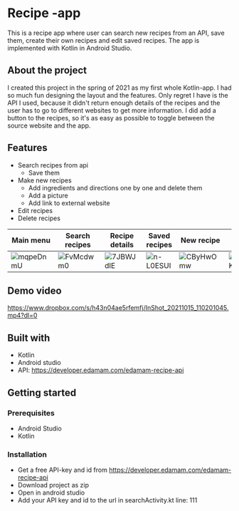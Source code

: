 # Recipe -app

This is a recipe app where user can search new recipes from an API, save them, create their own recipes and edit saved recipes.
The app is implemented with Kotlin in Android Studio.

## About the project

I created this project in the spring of 2021 as my first whole Kotlin-app. I had so much fun designing the layout and the features.
Only regret I have is the API I used, because it didn't return enough details of the recipes and the user has to go to different websites to get more information.
I did add a button to the recipes, so it's as easy as possible to toggle between the source website and the app.

## Features

- Search recipes from api
    - Save them
- Make new recipes
    - Add ingredients and directions one by one and delete them
    - Add a picture
    - Add link to external website
- Edit recipes
- Delete recipes

| Main menu | Search recipes | Recipe details | Saved recipes  | New recipe | Edit recipe |
|------------|-------------|-------------|------------|-------------|-------------|
| ![mqpeDnmU](https://user-images.githubusercontent.com/60136781/137463022-cdd26af9-f06a-4d91-b3a0-16aef93ead9b.jpeg) | ![FvMcdwm0](https://user-images.githubusercontent.com/60136781/137463019-03c7a057-00d2-4c53-8ed3-d233a6eca91b.jpeg) | ![7JBWJdIE](https://user-images.githubusercontent.com/60136781/137463015-a421a212-69b8-482c-89e3-419fd3c55013.jpeg) | ![n-L0ESUI](https://user-images.githubusercontent.com/60136781/137463024-17437c55-0e9e-454e-8ba2-ff0924683c6e.jpeg) | ![CByHwOmw](https://user-images.githubusercontent.com/60136781/137463026-96ff3139-5b55-4cdf-8a9b-269b94b0ab7c.jpeg) |![39sUoKi4 (1)](https://user-images.githubusercontent.com/60136781/137464060-a8c95233-9b57-4827-886b-274aa5e7e3e0.jpeg) |

## Demo video

https://www.dropbox.com/s/h43n04ae5rfemfj/InShot_20211015_110201045.mp4?dl=0

## Built with

- Kotlin
- Android studio
- API: https://developer.edamam.com/edamam-recipe-api

## Getting started

### Prerequisites

- Android Studio
- Kotlin

### Installation

* Get a free API-key and id from https://developer.edamam.com/edamam-recipe-api
* Download project as zip
* Open in android studio
* Add your API key and id to the url in searchActivity.kt line: 111
